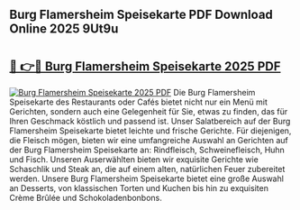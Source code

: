 ## Burg Flamersheim Speisekarte PDF Download Online 2025 9Ut9u

# <h2><a href="http://gccj3l.nevu.top/?p=Burg+Flamersheim+Speisekarte">🔗 👉🔴 Burg Flamersheim Speisekarte 2025 PDF</a></h2>

[![Burg Flamersheim Speisekarte 2025 PDF](https://i.imgur.com/dBaPXMq.png)](http://gccj3l.nevu.top/?p=Burg+Flamersheim+Speisekarte)
Die Burg Flamersheim Speisekarte des Restaurants oder Cafés bietet nicht nur ein Menü mit Gerichten, sondern auch eine Gelegenheit für Sie, etwas zu finden, das für Ihren Geschmack köstlich und passend ist. Unser Salatbereich auf der Burg Flamersheim Speisekarte bietet leichte und frische Gerichte. Für diejenigen, die Fleisch mögen, bieten wir eine umfangreiche Auswahl an Gerichten auf der Burg Flamersheim Speisekarte an: Rindfleisch, Schweinefleisch, Huhn und Fisch. Unseren Auserwählten bieten wir exquisite Gerichte wie Schaschlik und Steak an, die auf einem alten, natürlichen Feuer zubereitet werden. Unsere Burg Flamersheim Speisekarte bietet eine große Auswahl an Desserts, von klassischen Torten und Kuchen bis hin zu exquisiten Crème Brûlée und Schokoladenbonbons.
